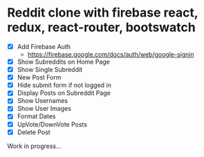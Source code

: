 # Reddit clone with firebase react, redux, react-router, bootswatch

* [x] Add Firebase Auth
  * https://firebase.google.com/docs/auth/web/google-signin
* [x] Show Subreddits on Home Page
* [x] Show Single Subreddit
* [x] New Post Form
* [x] Hide submit form if not logged in
* [x] Display Posts on Subreddit Page
* [x] Show Usernames
* [x] Show User Images
* [x] Format Dates
* [x] UpVote/DownVote Posts
* [x] Delete Post

Work in progress...


